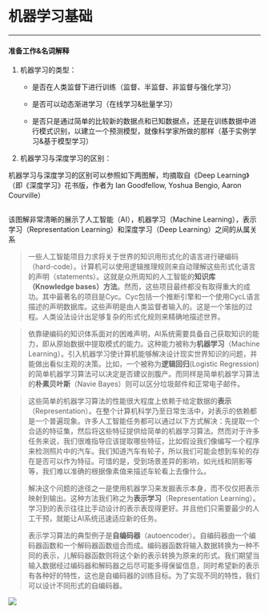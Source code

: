 # 机器学习基础

---

#### 准备工作&名词解释

1. 机器学习的类型：
   
   * 是否在人类监督下进行训练（监督、半监督、非监督与强化学习）
   
   * 是否可以动态渐进学习（在线学习&批量学习）
   
   * 是否只是通过简单的比较新的数据点和已知数据点，还是在训练数据中进行模式识别，以建立一个预测模型，就像科学家所做的那样（基于实例学习&基于模型学习）
   
   

2. 机器学习与深度学习的区别：

机器学习与深度学习的区别可以参照如下两图解，均摘取自《Deep Learning》（即《深度学习》花书版，作者为 Ian Goodfellow, Yoshua Bengio, Aaron Courville）

<img title="" src="file:///D:/Code-Documents/GitHub/Python-Projects/Machine-Learning/img/2022-01-31-22-27-01-image.png" alt="" data-align="inline">

该图解非常清晰的展示了人工智能（AI），机器学习（Machine Learning），表示学习（Representation Learning）和深度学习（Deep Learning）之间的从属关系

> 一些人工智能项目力求将关于世界的知识用形式化的语言进行硬编码（hard-code）。计算机可以使用逻辑推理规则来自动理解这些形式化语言的声明（statements）。这就是众所周知的人工智能的**知识库（Knowledge bases）方法**。然而，这些项目最终都没有取得重大的成功。其中最著名的项目是Cyc。Cyc包括一个推断引擎和一个使用CycL语言描述的声明数据库。这些声明是由人类监督者输入的。这是一个笨拙的过程。人类设法设计出足够复杂的形式化规则来精确地描述世界。

> 依靠硬编码的知识体系面对的困难声明，AI系统需要具备自己获取知识的能力，即从原始数据中提取模式的能力。这种能力被称为**机器学习**（Machine Learning）。引入机器学习使计算机能够解决设计现实世界知识的问题，并能做出看似主观的决策。比如，一个被称为**逻辑回归**(Logistic Regression)的简单机器学习算法可以决定是否建议剖腹产。而同样是简单机器学习算法的**朴素贝叶斯**（Navie Bayes）则可以区分垃圾邮件和正常电子邮件。

> 这些简单的机器学习算法的性能很大程度上依赖于给定数据的**表示**（Representation）。在整个计算机科学乃至日常生活中，对表示的依赖都是一个普遍现象。许多人工智能任务都可以通过以下方式解决：先提取一个合适的特征集，然后将这些特征提供给简单的机器学习算法。然而对于许多任务来说，我们很难指导应该提取哪些特征，比如假设我们像编写一个程序来检测照片中的汽车。我们知道汽车有轮子，所以我们可能会想到车轮的存在是否可以作为特征。可惜的是，受到场景差异的影响，如光线和阴影等等，我们难以准确的根据像素值来描述车轮看上去像什么。
> 
> 解决这个问题的途径之一是使用机器学习来发掘表示本身，而不仅仅把表示映射到输出。这种方法我们称之为**表示学习**（Representation Learning）。学习到的表示往往比手动设计的表示表现得更好。并且他们只需要最少的人工干预，就能让AI系统迅速适应新的任务。
> 
> 表示学习算法的典型例子是**自编码器**（autoencoder）。自编码器由一个编码器函数和一个解码器函数组合而成。编码器函数将输入数据转换为一种不同的表示，儿解码器函数则将这个新的表示转换为原来的形式。我们期望当输入数据经过编码器和解码器之后尽可能多得保留信息，同时希望新的表示有各种好的特性，这也是自编码器的训练目标。为了实现不同的特性，我们可以设计不同形式的自编码器。

![](D:\Code-Documents\GitHub\Python-Projects\Machine-Learning\img\2022-01-31-22-27-57-image.png)





